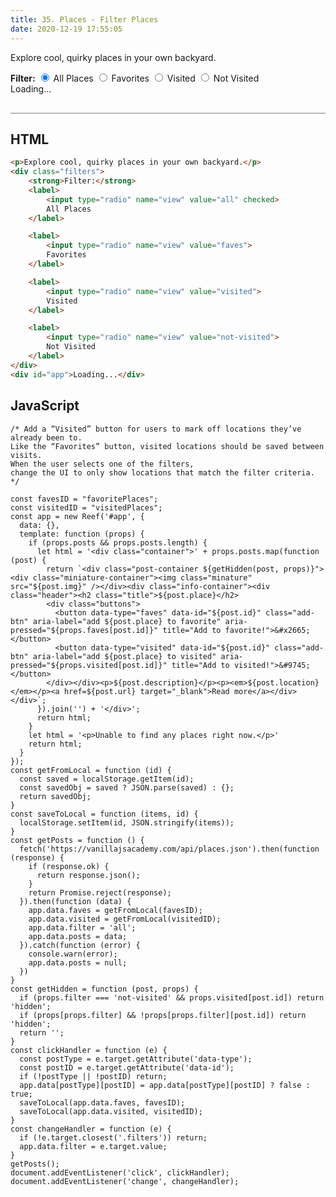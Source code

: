 ```yaml
---
title: 35. Places - Filter Places
date: 2020-12-19 17:55:05
---
```


<div class="output-container">

  <style type="text/css">
  .article-entry ul, .article-entry ol, .article-entry dl {
      margin-top: 0;
    }

    .category {
      margin-top: 10px;
    }

    .title {
      margin-top: 0;
      margin-bottom: 0;
      font-weight: 600;
      font-size: 20px;
    }

    .post-container {
      display: flex;
      flex-direction: row;
      margin: 20px 0;
    }

    @media screen and (max-width: 860px) {
      .post-container {
        flex-direction: column;
        margin: 20px auto;
        text-align: center;
      }
    }

    .info-container {
      margin-left: 40px;
    }

     @media screen and (max-width: 860px) {
      .info-container {
        margin-left: 0;
      }
    }

    .header {
      display: flex;
      justify-content: space-between;
    }

    .miniature-container {
      max-width: 380px;
    }

    .minature {
      height: auto;
      max-width: 100%;
    }

    .add-btn {
      color: #ffffff;
      font-size: 26px;
      font-family: "system-ui";
      background-color: transparent;
      border: none;
      height: 40px;
      width: 40px;
      border-radius: 2px;
      cursor: pointer;
      outline: none;
    }

    .add-btn[aria-pressed="true"] {
      color: #8e45ff;
    }

    .add-btn:focus {
      border: red;
      outline: none;
      box-shadow: 0 0 3px 1px #8e45ff;
    }

    .add-btn:active {
      color: #8e45ff;
    }

    .hidden {
      display: none;
    }
  </style>

  <p>Explore cool, quirky places in your own backyard.</p>
  <div class="filters">
	<strong>Filter:</strong>
	<label>
		<input type="radio" name="view" value="all" checked>
		All Places
	</label>
	<label>
		<input type="radio" name="view" value="faves">
		Favorites
	</label>
	<label>
		<input type="radio" name="view" value="visited">
		Visited
	</label>
	<label>
		<input type="radio" name="view" value="not-visited">
		Not Visited
	</label>
</div>
  <div id="app">Loading...</div>

  <script src="https://cdn.jsdelivr.net/npm/reefjs@7/dist/reef.js"></script>
  <script>
    const favesID = "favoritePlaces";
    const visitedID = "visitedPlaces";
    const app = new Reef('#app', {
      data: {},
      template: function (props) {
        if (props.posts && props.posts.length) {
          let html = '<div class="container">' + props.posts.map(function (post) {
            return `<div class="post-container ${getHidden(post, props)}"><div class="miniature-container"><img class="minature" src="${post.img}" /></div><div class="info-container"><div class="header"><h2 class="title">${post.place}</h2>
            <div class="buttons">
              <button data-type="faves" data-id="${post.id}" class="add-btn" aria-label="add ${post.place} to favorite" aria-pressed="${props.faves[post.id]}" title="Add to favorite!">&#x2665;</button>
              <button data-type="visited" data-id="${post.id}" class="add-btn" aria-label="add ${post.place} to visited" aria-pressed="${props.visited[post.id]}" title="Add to visited!">&#9745;</button>
            </div></div><p>${post.description}</p><p><em>${post.location}</em></p><a href=${post.url} target="_blank">Read more</a></div></div>`;
          }).join('') + '</div>';
          return html;
        }
        let html = '<p>Unable to find any places right now.</p>'
        return html;
      }
    });
    const getFromLocal = function (id) {
      const saved = localStorage.getItem(id);
      const savedObj = saved ? JSON.parse(saved) : {};
      return savedObj;
    }
    const saveToLocal = function (items, id) {
      localStorage.setItem(id, JSON.stringify(items));
    }
    const getPosts = function () {
      fetch('https://vanillajsacademy.com/api/places.json').then(function (response) {
        if (response.ok) {
          return response.json();
        }
        return Promise.reject(response);
      }).then(function (data) {
        app.data.faves = getFromLocal(favesID);
        app.data.visited = getFromLocal(visitedID);
        app.data.filter = 'all';
        app.data.posts = data;
      }).catch(function (error) {
        console.warn(error);
        app.data.posts = null;
      })
    }
    const getHidden = function (post, props) {
      if (props.filter === 'not-visited' && props.visited[post.id]) return 'hidden';
      if (props[props.filter] && !props[props.filter][post.id]) return 'hidden';
      return '';
    }
    const clickHandler = function (e) {
      const postType = e.target.getAttribute('data-type');
      const postID = e.target.getAttribute('data-id');
      if (!postType || !postID) return;
      app.data[postType][postID] = app.data[postType][postID] ? false : true;
      saveToLocal(app.data.faves, favesID);
      saveToLocal(app.data.visited, visitedID);
    }
    const changeHandler = function (e) {
      if (!e.target.closest('.filters')) return;
      app.data.filter = e.target.value;
    }
    getPosts();
    document.addEventListener('click', clickHandler);
    document.addEventListener('change', changeHandler);
  </script>

</div>

<div class="html-container" style="border-top: .5px solid grey; margin-top: 30px;">

## HTML

```HTML
<p>Explore cool, quirky places in your own backyard.</p>
<div class="filters">
	<strong>Filter:</strong>
	<label>
		<input type="radio" name="view" value="all" checked>
		All Places
	</label>

	<label>
		<input type="radio" name="view" value="faves">
		Favorites
	</label>

	<label>
		<input type="radio" name="view" value="visited">
		Visited
	</label>

	<label>
		<input type="radio" name="view" value="not-visited">
		Not Visited
	</label>
</div>
<div id="app">Loading...</div>
```

</div>
<div class="js-container">

## JavaScript

```JS
/* Add a “Visited” button for users to mark off locations they’ve already been to.
Like the “Favorites” button, visited locations should be saved between visits.
When the user selects one of the filters,
change the UI to only show locations that match the filter criteria. */

const favesID = "favoritePlaces";
const visitedID = "visitedPlaces";
const app = new Reef('#app', {
  data: {},
  template: function (props) {
    if (props.posts && props.posts.length) {
      let html = '<div class="container">' + props.posts.map(function (post) {
        return `<div class="post-container ${getHidden(post, props)}"><div class="miniature-container"><img class="minature" src="${post.img}" /></div><div class="info-container"><div class="header"><h2 class="title">${post.place}</h2>
        <div class="buttons">
          <button data-type="faves" data-id="${post.id}" class="add-btn" aria-label="add ${post.place} to favorite" aria-pressed="${props.faves[post.id]}" title="Add to favorite!">&#x2665;</button>
          <button data-type="visited" data-id="${post.id}" class="add-btn" aria-label="add ${post.place} to visited" aria-pressed="${props.visited[post.id]}" title="Add to visited!">&#9745;</button>
        </div></div><p>${post.description}</p><p><em>${post.location}</em></p><a href=${post.url} target="_blank">Read more</a></div></div>`;
      }).join('') + '</div>';
      return html;
    }
    let html = '<p>Unable to find any places right now.</p>'
    return html;
  }
});
const getFromLocal = function (id) {
  const saved = localStorage.getItem(id);
  const savedObj = saved ? JSON.parse(saved) : {};
  return savedObj;
}
const saveToLocal = function (items, id) {
  localStorage.setItem(id, JSON.stringify(items));
}
const getPosts = function () {
  fetch('https://vanillajsacademy.com/api/places.json').then(function (response) {
    if (response.ok) {
      return response.json();
    }
    return Promise.reject(response);
  }).then(function (data) {
    app.data.faves = getFromLocal(favesID);
    app.data.visited = getFromLocal(visitedID);
    app.data.filter = 'all';
    app.data.posts = data;
  }).catch(function (error) {
    console.warn(error);
    app.data.posts = null;
  })
}
const getHidden = function (post, props) {
  if (props.filter === 'not-visited' && props.visited[post.id]) return 'hidden';
  if (props[props.filter] && !props[props.filter][post.id]) return 'hidden';
  return '';
}
const clickHandler = function (e) {
  const postType = e.target.getAttribute('data-type');
  const postID = e.target.getAttribute('data-id');
  if (!postType || !postID) return;
  app.data[postType][postID] = app.data[postType][postID] ? false : true;
  saveToLocal(app.data.faves, favesID);
  saveToLocal(app.data.visited, visitedID);
}
const changeHandler = function (e) {
  if (!e.target.closest('.filters')) return;
  app.data.filter = e.target.value;
}
getPosts();
document.addEventListener('click', clickHandler);
document.addEventListener('change', changeHandler);
```

</div>
